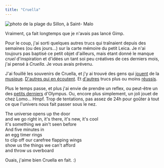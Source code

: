 ```yaml
---
title: "Cruella"
---
```


![photo de la plage du Sillon, à Saint-
Malo](http://farm3.static.flickr.com/2555/3834152945_1f35a6e427.jpg)

Vraiment, ça fait longtemps que je n'avais pas lancé Gimp.

Pour le coup, j'ai sorti quelques autres trucs qui traînaient depuis des
semaines (ou des jours...) sur la carte mémoire du petit Leica. Je n'ai
toujours pas baptisé ce petit objet d'ailleurs, mais étant donné le manque
_cruel_ d'inspiration et d'idées un tant soi peu créatives de ces derniers
mois, j'ai pensé à _Cruella_. Je vous avais prévenu.

J'ai fouillé les souvenirs de Cruella, et j'y ai trouvé des gens qui
[jouent](http://www.flickr.com/photos/ephoz/3834835584/) de la
[musique](http://www.flickr.com/photos/ephoz/3834886458/). [D'autres qui en
écoutent](http://www.flickr.com/photos/ephoz/3834902888/). Et
[d'autres](http://www.flickr.com/photos/ephoz/3834796860/) trucs plus ou moins
[réussis](http://www.flickr.com/photos/ephoz/3833867779/).

Plus le temps passe, et plus j'ai envie de prendre un reflex, ou peut-être un
des [petits derniers](http://www.dpreview.com/reviews/olympusep1/) d'Olympus.
Ou, encore plus simplement, un joli jouet de chez Lomo... Hmpf. Trop de
tentations, pas assez de 24h pour goûter à tout ce que l'univers nous fait
passer sous le nez.

>  
The universe opens up the door  
and we go right in, it's there, it's new, it's cool  
it's something we ain't seen before  
And five minutes in  
an egg timer rings  
to clip off our carefree flapping wings  
show us the things we can't afford  
and throw us overboard  

Ouais, j'aime bien Cruella en fait. :)


